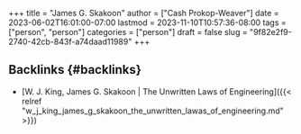 +++
title = "James G. Skakoon"
author = ["Cash Prokop-Weaver"]
date = 2023-06-02T16:01:00-07:00
lastmod = 2023-11-10T10:57:36-08:00
tags = ["person", "person"]
categories = ["person"]
draft = false
slug = "9f82e2f9-2740-42cb-843f-a74daad11989"
+++

## Backlinks {#backlinks}

-   [W. J. King, James G. Skakoon | The Unwritten Laws of Engineering]({{< relref "w_j_king_james_g_skakoon_the_unwritten_lawas_of_engineering.md" >}})
